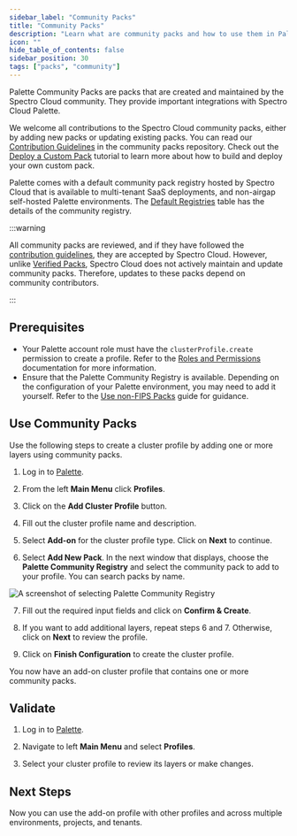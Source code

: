 ```yaml
---
sidebar_label: "Community Packs"
title: "Community Packs"
description: "Learn what are community packs and how to use them in Palette."
icon: ""
hide_table_of_contents: false
sidebar_position: 30
tags: ["packs", "community"]
---
```


Palette Community Packs are packs that are created and maintained by the Spectro Cloud community. They provide important
integrations with Spectro Cloud Palette.

We welcome all contributions to the Spectro Cloud community packs, either by adding new packs or updating existing
packs. You can read our
[Contribution Guidelines](https://github.com/spectrocloud/pack-central?tab=readme-ov-file#contributing) in the community
packs repository. Check out the [Deploy a Custom Pack](../registries-and-packs/deploy-pack.md) tutorial to learn more
about how to build and deploy your own custom pack.

Palette comes with a default community pack registry hosted by Spectro Cloud that is available to multi-tenant SaaS
deployments, and non-airgap self-hosted Palette environments. The
[Default Registries](../registries-and-packs/registries/registries.md#default-registries) table has the details of the
community registry.

:::warning

All community packs are reviewed, and if they have followed the
[contribution guidelines](https://github.com/spectrocloud/pack-central?tab=readme-ov-file#pull-request-guidelines), they
are accepted by Spectro Cloud. However, unlike [Verified Packs](./verified_packs.md), Spectro Cloud does not actively
maintain and update community packs. Therefore, updates to these packs depend on community contributors.

:::

## Prerequisites

- Your Palette account role must have the `clusterProfile.create` permission to create a profile. Refer to the
  [Roles and Permissions](../user-management/palette-rbac/project-scope-roles-permissions.md#cluster-profile-admin)
  documentation for more information.
- Ensure that the Palette Community Registry is available. Depending on the configuration of your Palette environment,
  you may need to add it yourself. Refer to the
  [Use non-FIPS Packs](../vertex/system-management/enable-non-fips-settings/use-non-fips-addon-packs.md) guide for
  guidance.

## Use Community Packs

Use the following steps to create a cluster profile by adding one or more layers using community packs.

1. Log in to [Palette](https://console.spectrocloud.com/).

2. From the left **Main Menu** click **Profiles**.

3. Click on the **Add Cluster Profile** button.

4. Fill out the cluster profile name and description.

5. Select **Add-on** for the cluster profile type. Click on **Next** to continue.

6. Select **Add New Pack**. In the next window that displays, choose the **Palette Community Registry** and select the
   community pack to add to your profile. You can search packs by name.

![A screenshot of selecting Palette Community Registry](/integrations_community-packs_add-community-pack.webp)

7. Fill out the required input fields and click on **Confirm & Create**.

8. If you want to add additional layers, repeat steps 6 and 7. Otherwise, click on **Next** to review the profile.

9. Click on **Finish Configuration** to create the cluster profile.

You now have an add-on cluster profile that contains one or more community packs.

## Validate

1. Log in to [Palette](https://console.spectrocloud.com).

2. Navigate to left **Main Menu** and select **Profiles**.

3. Select your cluster profile to review its layers or make changes.

## Next Steps

Now you can use the add-on profile with other profiles and across multiple environments, projects, and tenants.
